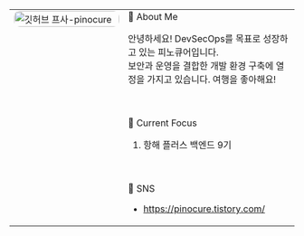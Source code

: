 
<table>
<tr>
<td width="40%" valign="top">
<img src="https://github.com/user-attachments/assets/6e0dbe2b-9c51-4e8a-88e9-e4b6ec10b7c3" alt="깃허브 프사-pinocure" width="100%" style="border-radius: 10px;">
</td>

<td width="60%" valign="top">
<div>
🌟 About Me

안녕하세요! DevSecOps를 목표로 성장하고 있는 피노큐어입니다.<br>
보안과 운영을 결합한 개발 환경 구축에 열정을 가지고 있습니다. 여행을 좋아해요! 
</div>
<br><br>

<div>
🚀 Current Focus

1. 항해 플러스 백엔드 9기
</div>
<br><br>

<div>
📧 SNS

- https://pinocure.tistory.com/
</div>


</td>
</tr>
</table>
<div align="center">
